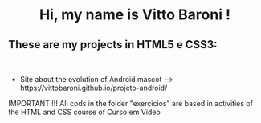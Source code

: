 <div align="center">
     <h1>  Hi, my name is Vitto Baroni ! </h1>
</div>
<h2>These are my projects in HTML5 e CSS3: </h2><br>

<ul>
    <li> Site about the evolution of Android mascot --> https://vittobaroni.github.io/projeto-android/
     </li> 
</ul>
<p> IMPORTANT !!! All cods in the folder "exercicios" are based in activities of the HTML and CSS course of Curso em Video
